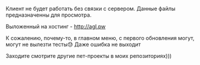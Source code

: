 Клиент не будет работать без связки с сервером. Данные файлы предназначенны для просмотра.

Выложенный на хостинг - http://agl.pw

К сожалению, почему-то, в главном меню, с первого обновления могут, могут не вылезти тесты😓
Даже ошибка не выходит

Заходите смотрите другие пет-проекты в моих репозиториях)))
